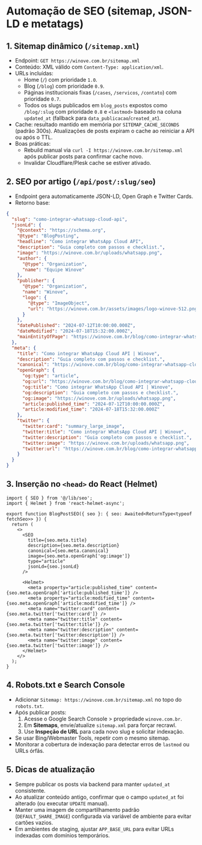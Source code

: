 # Automação de SEO (sitemap, JSON-LD e metatags)

## 1. Sitemap dinâmico (`/sitemap.xml`)
- Endpoint: `GET https://winove.com.br/sitemap.xml`
- Conteúdo: XML válido com `Content-Type: application/xml`.
- URLs incluídas:
  - Home (`/`) com prioridade `1.0`.
  - Blog (`/blog`) com prioridade `0.9`.
  - Páginas institucionais fixas (`/cases`, `/servicos`, `/contato`) com prioridade `0.7`.
  - Todos os slugs publicados em `blog_posts` expostos como `/blog/:slug` com prioridade `0.8` e `<lastmod>` baseado na coluna `updated_at` (fallback para `data_publicacao`/`created_at`).
- Cache: resultado mantido em memória por `SITEMAP_CACHE_SECONDS` (padrão 300s). Atualizações de posts expiram o cache ao reiniciar a API ou após o TTL.
- Boas práticas:
  - Rebuild manual via `curl -I https://winove.com.br/sitemap.xml` após publicar posts para confirmar cache novo.
  - Invalidar Cloudflare/Plesk cache se estiver ativado.

## 2. SEO por artigo (`/api/post/:slug/seo`)
- Endpoint gera automaticamente JSON-LD, Open Graph e Twitter Cards.
- Retorno base:

```json
{
  "slug": "como-integrar-whatsapp-cloud-api",
  "jsonLd": {
    "@context": "https://schema.org",
    "@type": "BlogPosting",
    "headline": "Como integrar WhatsApp Cloud API",
    "description": "Guia completo com passos e checklist.",
    "image": "https://winove.com.br/uploads/whatsapp.png",
    "author": {
      "@type": "Organization",
      "name": "Equipe Winove"
    },
    "publisher": {
      "@type": "Organization",
      "name": "Winove",
      "logo": {
        "@type": "ImageObject",
        "url": "https://winove.com.br/assets/images/logo-winove-512.png"
      }
    },
    "datePublished": "2024-07-12T10:00:00.000Z",
    "dateModified": "2024-07-18T15:32:00.000Z",
    "mainEntityOfPage": "https://winove.com.br/blog/como-integrar-whatsapp-cloud-api"
  },
  "meta": {
    "title": "Como integrar WhatsApp Cloud API | Winove",
    "description": "Guia completo com passos e checklist.",
    "canonical": "https://winove.com.br/blog/como-integrar-whatsapp-cloud-api",
    "openGraph": {
      "og:type": "article",
      "og:url": "https://winove.com.br/blog/como-integrar-whatsapp-cloud-api",
      "og:title": "Como integrar WhatsApp Cloud API | Winove",
      "og:description": "Guia completo com passos e checklist.",
      "og:image": "https://winove.com.br/uploads/whatsapp.png",
      "article:published_time": "2024-07-12T10:00:00.000Z",
      "article:modified_time": "2024-07-18T15:32:00.000Z"
    },
    "twitter": {
      "twitter:card": "summary_large_image",
      "twitter:title": "Como integrar WhatsApp Cloud API | Winove",
      "twitter:description": "Guia completo com passos e checklist.",
      "twitter:image": "https://winove.com.br/uploads/whatsapp.png",
      "twitter:url": "https://winove.com.br/blog/como-integrar-whatsapp-cloud-api"
    }
  }
}
```

## 3. Inserção no `<head>` do React (Helmet)

```tsx
import { SEO } from '@/lib/seo';
import { Helmet } from 'react-helmet-async';

export function BlogPostSEO({ seo }: { seo: Awaited<ReturnType<typeof fetchSeo>> }) {
  return (
    <>
      <SEO
        title={seo.meta.title}
        description={seo.meta.description}
        canonical={seo.meta.canonical}
        image={seo.meta.openGraph['og:image']}
        type="article"
        jsonLd={seo.jsonLd}
      />

      <Helmet>
        <meta property="article:published_time" content={seo.meta.openGraph['article:published_time']} />
        <meta property="article:modified_time" content={seo.meta.openGraph['article:modified_time']} />
        <meta name="twitter:card" content={seo.meta.twitter['twitter:card']} />
        <meta name="twitter:title" content={seo.meta.twitter['twitter:title']} />
        <meta name="twitter:description" content={seo.meta.twitter['twitter:description']} />
        <meta name="twitter:image" content={seo.meta.twitter['twitter:image']} />
      </Helmet>
    </>
  );
}
```

## 4. Robots.txt e Search Console
- Adicionar `Sitemap: https://winove.com.br/sitemap.xml` no topo do `robots.txt`.
- Após publicar posts:
  1. Acesse o Google Search Console > propriedade `winove.com.br`.
  2. Em **Sitemaps**, envie/atualize `sitemap.xml` para forçar recrawl.
  3. Use **Inspeção de URL** para cada novo slug e solicitar indexação.
- Se usar Bing/Webmaster Tools, repetir com o mesmo sitemap.
- Monitorar a cobertura de indexação para detectar erros de `lastmod` ou URLs órfãs.

## 5. Dicas de atualização
- Sempre publicar os posts via backend para manter `updated_at` consistente.
- Ao atualizar conteúdo antigo, confirmar que o campo `updated_at` foi alterado (ou executar `UPDATE` manual).
- Manter uma imagem de compartilhamento padrão (`DEFAULT_SHARE_IMAGE`) configurada via variável de ambiente para evitar cartões vazios.
- Em ambientes de staging, ajustar `APP_BASE_URL` para evitar URLs indexadas com domínios temporários.
